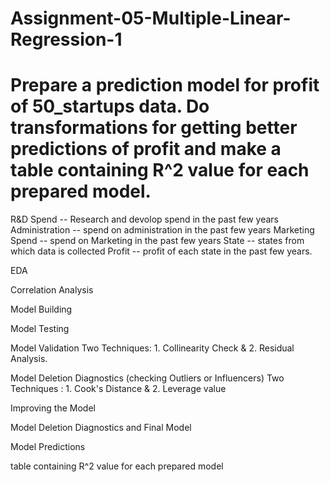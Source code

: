 # Assignment-05-Multiple-Linear-Regression-1
# Prepare a prediction model for profit of 50_startups data. Do transformations for getting better predictions of profit and make a table containing R^2 value for each prepared model.

R&D Spend -- Research and devolop spend in the past few years Administration -- spend on administration in the past few years Marketing Spend -- spend on Marketing in the past few years State -- states from which data is collected Profit -- profit of each state in the past few years.

EDA

Correlation Analysis

Model Building

Model Testing

Model Validation Two Techniques: 1. Collinearity Check & 2. Residual Analysis.

Model Deletion Diagnostics (checking Outliers or Influencers) Two Techniques : 1. Cook's Distance & 2. Leverage value

Improving the Model

Model Deletion Diagnostics and Final Model

Model Predictions

table containing R^2 value for each prepared model
